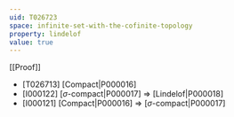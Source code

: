 ```yaml
---
uid: T026723
space: infinite-set-with-the-cofinite-topology
property: lindelof
value: true
---
```

[[Proof]]

* [T026713] [Compact|P000016]
* [I000122] [$\sigma$-compact|P000017] => [Lindelof|P000018]
* [I000121] [Compact|P000016] => [$\sigma$-compact|P000017]

